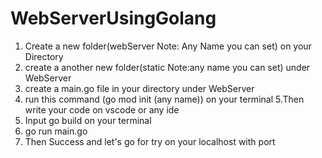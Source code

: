 # WebServerUsingGolang

1. Create a new folder(webServer Note: Any Name you can set) on your Directory
2. create a another new folder(static Note:any name you can set) under WebServer
3. create a main.go file in your directory under WebServer 
4. run this command (go mod init (any name)) on your terminal
5.Then write your code on vscode or any ide
6. Input go build on your terminal
7. go run main.go
8. Then Success and let's go for try on your localhost with port
